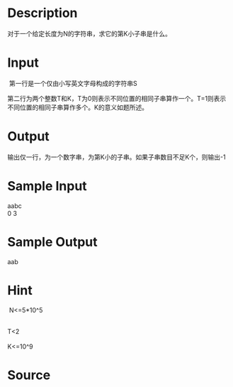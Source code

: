 
# Description

<div class="content"><p>对于一个给定长度为N的字符串，求它的第K小子串是什么。</p></div>

# Input

<div class="content"><p> 第一行是一个仅由小写英文字母构成的字符串S</p>
<div>第二行为两个整数T和K，T为0则表示不同位置的相同子串算作一个。T=1则表示不同位置的相同子串算作多个。K的意义如题所述。</div></div>

# Output

<div class="content"><p>输出仅一行，为一个数字串，为第K小的子串。如果子串数目不足K个，则输出-1</p></div>

# Sample Input

<div class="content"><span class="sampledata">aabc<br/>
0 3</span></div>

# Sample Output

<div class="content"><span class="sampledata">aab<br/>
</span></div>

# Hint

<div class="content"><p></p><p> N&lt;=5*10^5</p><br/>
<div>T&lt;2</div><br/>
<div>K&lt;=10^9</div><p></p></div>

# Source

<div class="content"><p><a href="problemset.php?search="></a></p></div>

